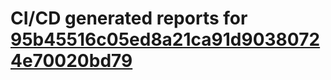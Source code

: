 # CI/CD generated reports for [95b45516c05ed8a21ca91d90380724e70020bd79](https://github.com/hydephp/develop/commit/95b45516c05ed8a21ca91d90380724e70020bd79)
